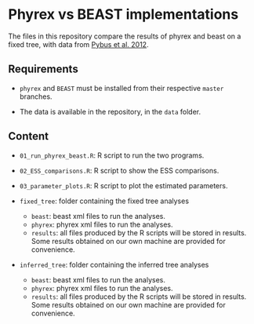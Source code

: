 # Phyrex vs BEAST implementations

The files in this repository compare the results of phyrex and beast on a 
fixed tree, with data from [Pybus et al. 2012](www.doi.org/10.1073/pnas.1206598109).

## Requirements

* `phyrex` and `BEAST` must be installed from their respective `master` branches.

* The data is available in the repository, in the `data` folder.

## Content

* `01_run_phyrex_beast.R`: R script to run the two programs.
* `02_ESS_comparisons.R`: R script to show the ESS comparisons.
* `03_parameter_plots.R`: R script to plot the estimated parameters.

* `fixed_tree`: folder containing the fixed tree analyses
  * `beast`: beast xml files to run the analyses.
  * `phyrex`: phyrex xml files to run the analyses.
  * `results`: all files produced by the R scripts will be stored in results.
    Some results obtained on our own machine are provided for convenience.
    
* `inferred_tree`: folder containing the inferred tree analyses
  * `beast`: beast xml files to run the analyses.
  * `phyrex`: phyrex xml files to run the analyses.
  * `results`: all files produced by the R scripts will be stored in results.
    Some results obtained on our own machine are provided for convenience.
